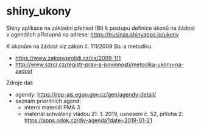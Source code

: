 # shiny_ukony
Shiny aplikace na základní přehled (BI) k postupu definice úkonů na žádost v agendách přístupná na adrese:
https://trusinas.shinyapps.io/ukony

K úkonům na žádost viz zákon č. 111/2009 Sb. a metodiku.
- https://www.zakonyprolidi.cz/cs/2009-111
- http://www.szrcr.cz/registr-prav-a-povinnosti/metodika-ukonu-na-zadost

Zdroje dat:
- agendy: https://rpp-ais.egon.gov.cz/gen/agendy-detail/
- seznam prioritních agend:
  - interní materiál PMA 3
  - materiál schválený vládou 21. 1. 2019, usnesení č. 52, příloha 2: https://apps.odok.cz/djv-agenda?date=2019-01-21
